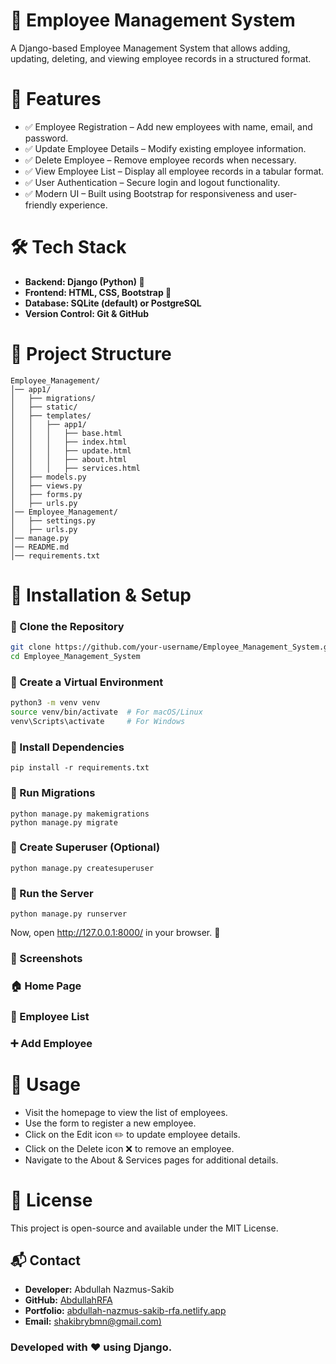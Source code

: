 # 📌 Employee Management System

A Django-based Employee Management System that allows adding, updating, deleting, and viewing employee records in a structured format.

# 📜 Features

* ✅ Employee Registration – Add new employees with name, email, and password.
* ✅ Update Employee Details – Modify existing employee information.
* ✅ Delete Employee – Remove employee records when necessary.
* ✅ View Employee List – Display all employee records in a tabular format.
* ✅ User Authentication – Secure login and logout functionality.
* ✅ Modern UI – Built using Bootstrap for responsiveness and user-friendly experience.

# 🛠️ Tech Stack
- **Backend: Django (Python) 🐍**
- **Frontend: HTML, CSS, Bootstrap 🎨**
- **Database: SQLite (default) or PostgreSQL**
- **Version Control: Git & GitHub**

# 📂 Project Structure
```
Employee_Management/
│── app1/                  
│   ├── migrations/     
│   ├── static/            
│   ├── templates/          
│   │   ├── app1/           
│   │   │   ├── base.html  
│   │   │   ├── index.html  
│   │   │   ├── update.html 
│   │   │   ├── about.html  
│   │   │   ├── services.html  
│   ├── models.py          
│   ├── views.py           
│   ├── forms.py           
│   ├── urls.py            
│── Employee_Management/   
│   ├── settings.py        
│   ├── urls.py            
│── manage.py              
│── README.md              
│── requirements.txt       
```
# 🚀 Installation & Setup

### 🔹 Clone the Repository
```bash
git clone https://github.com/your-username/Employee_Management_System.git
cd Employee_Management_System
```
### 🔹 Create a Virtual Environment
```bash
python3 -m venv venv
source venv/bin/activate  # For macOS/Linux
venv\Scripts\activate     # For Windows
```
### 🔹 Install Dependencies

    pip install -r requirements.txt

### 🔹 Run Migrations

    python manage.py makemigrations
    python manage.py migrate

### 🔹 Create Superuser (Optional)

    python manage.py createsuperuser

### 🔹 Run the Server

    python manage.py runserver

Now, open http://127.0.0.1:8000/ in your browser. 🎉

### 📌 Screenshots

### 🏠 Home Page

### 📝 Employee List

### ➕ Add Employee

# 🎯 Usage
* Visit the homepage to view the list of employees.
* Use the form to register a new employee.
* Click on the Edit icon ✏️ to update employee details.
* Click on the Delete icon ❌ to remove an employee.
* Navigate to the About & Services pages for additional details.

# 📜 License

This project is open-source and available under the MIT License.

## 📬 Contact
- **Developer:** Abdullah Nazmus-Sakib
- **GitHub:** [AbdullahRFA](https://github.com/AbdullahRFA)
- **Portfolio:** [abdullah-nazmus-sakib-rfa.netlify.app](https://abdullah-nazmus-sakib-rfa.netlify.app/)
- **Email:** [shakibrybmn@gmail.com)](mailto:shakibrybmn@gmail.com)

### Developed with ❤️ using Django.

